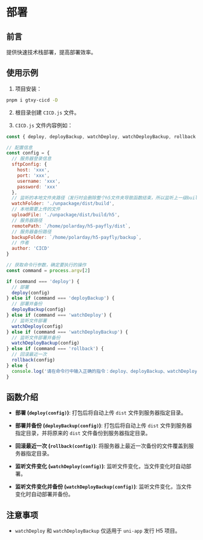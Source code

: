 # 部署

## 前言

提供快速技术栈部署，提高部署效率。

## 使用示例

1. 项目安装：

  ```bash
  pnpm i gtxy-cicd -D
  ```

2. 根目录创建 `CICD.js` 文件。

3. `CICD.js` 文件内容例如：

```javascript
const { deploy, deployBackup, watchDeploy, watchDeployBackup, rollback } = require('gtxy-cicd')

// 配置信息
const config = {
  // 服务器登录信息
  sftpConfig: {
    host: 'xxx',
    port: 'xxx',
    username: 'xxx',
    password: 'xxx'
  },
  // 监听的本地文件夹路径（发行时会删除整个h5文件夹导致函数结束，所以监听上一级build）
  watchFolder: './unpackage/dist/build',
  // 本地需要上传的文件
  uploadFile: './unpackage/dist/build/h5',
  // 服务器路径
  remotePath: `/home/polarday/h5-payfly/dist`,
  // 服务器备份路径
  backupFolder: `/home/polarday/h5-payfly/backup`,
  // 作者
  author: 'CICD'
}

// 获取命令行参数，确定要执行的操作
const command = process.argv[2]

if (command === 'deploy') {
  // 部署
  deploy(config)
} else if (command === 'deployBackup') {
  // 部署并备份
  deployBackup(config)
} else if (command === 'watchDeploy') {
  // 监听文件部署
  watchDeploy(config)
} else if (command === 'watchDeployBackup') {
  // 监听文件部署并备份
  watchDeployBackup(config)
} else if (command === 'rollback') {
  // 回滚最近一次
  rollback(config)
} else {
  console.log('请在命令行中输入正确的指令：deploy、deployBackup、watchDeploy、watchDeployBackup 或 rollback')
}
```

## 函数介绍

- **部署 (`deploy(config)`)**: 打包后将自动上传 `dist` 文件到服务器指定目录。

- **部署并备份 (`deployBackup(config)`)**: 打包后将自动上传 `dist` 文件到服务器指定目录，并将原来的 `dist` 文件备份到服务器指定目录。

- **回滚最近一次 (`rollback(config)`)**: 将服务器上最近一次备份的文件覆盖到服务器指定目录。

- **监听文件变化 (`watchDeploy(config)`)**: 监听文件变化，当文件变化时自动部署。

- **监听文件变化并备份 (`watchDeployBackup(config)`)**: 监听文件变化，当文件变化时自动部署并备份。

## 注意事项

- `watchDeploy` 和 `watchDeployBackup` 仅适用于 `uni-app` 发行 H5 项目。
